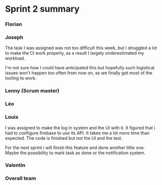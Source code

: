 Sprint 2 summary
================

### Florian

### Joseph

The task I was assigned was not too difficult this week, but I struggled a lot to make the CI work
properly, as a result I largely underestimated my workload.

I'm not sure how I could have anticipated this but hopefully such logistical issues won't happen too
often from now on, as we finally got most of the tooling to work.

### Lenny (Scrum master)

### Léo

### Louis

I was assigned to make the log in system and the UI with it. 
It figured that i had to configure firebase to use its API.
It takes me a lot more time than expected. The code is finished but not the UI and the test.

For the next sprint i will finish this feature and done another little one. Maybe the possibility to
mark task as done or the notification system.
### Valentin

### Overall team